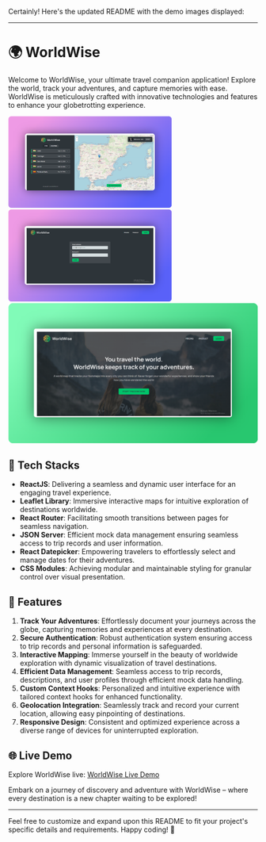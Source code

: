 Certainly! Here's the updated README with the demo images displayed:

---

# 🌍 WorldWise

Welcome to WorldWise, your ultimate travel companion application! Explore the world, track your adventures, and capture memories with ease. WorldWise is meticulously crafted with innovative technologies and features to enhance your globetrotting experience.

<p align="left">
  <img src="src/demo/demo1.png" alt="Demo Image 1" width="330" height="auto" />
  <img src="src/demo/demo2.png" alt="Demo Image 2" width="330" height="auto" />
  <img src="src/demo/demo3.png" alt="Demo Image 3" width="660" height="auto" />
</p>


## 🚀 Tech Stacks

- **ReactJS**: Delivering a seamless and dynamic user interface for an engaging travel experience.
- **Leaflet Library**: Immersive interactive maps for intuitive exploration of destinations worldwide.
- **React Router**: Facilitating smooth transitions between pages for seamless navigation.
- **JSON Server**: Efficient mock data management ensuring seamless access to trip records and user information.
- **React Datepicker**: Empowering travelers to effortlessly select and manage dates for their adventures.
- **CSS Modules**: Achieving modular and maintainable styling for granular control over visual presentation.

## 🛫 Features

1. **Track Your Adventures**: Effortlessly document your journeys across the globe, capturing memories and experiences at every destination.
2. **Secure Authentication**: Robust authentication system ensuring access to trip records and personal information is safeguarded.
3. **Interactive Mapping**: Immerse yourself in the beauty of worldwide exploration with dynamic visualization of travel destinations.
4. **Efficient Data Management**: Seamless access to trip records, descriptions, and user profiles through efficient mock data handling.
5. **Custom Context Hooks**: Personalized and intuitive experience with tailored context hooks for enhanced functionality.
6. **Geolocation Integration**: Seamlessly track and record your current location, allowing easy pinpointing of destinations.
7. **Responsive Design**: Consistent and optimized experience across a diverse range of devices for uninterrupted exploration.

## 🌐 Live Demo

Explore WorldWise live: [WorldWise Live Demo](https://world-wise-teal-seven.vercel.app/)

Embark on a journey of discovery and adventure with WorldWise – where every destination is a new chapter waiting to be explored!

---

Feel free to customize and expand upon this README to fit your project's specific details and requirements. Happy coding! 🌟
